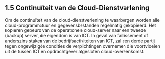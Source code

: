 ## 1.5 Continuïteit van de Cloud-Dienstverlening

Om de continuïteit van de cloud-dienstverlening te waarborgen worden alle cloud-programmatuur en gegevensbestanden regelmatig gekopieerd. Het kopiëren gebeurd van de operationele cloud-server naar een tweede (backup) server, die eigendom is van ICT. In geval van faillissement of anderszins staken van de bedrijfsactiviteiten van ICT, zal een derde partij tegen ongewijzigde condities de verplichtingen overnemen die voortvloeien uit de tussen ICT en opdrachtgever afgesloten cloud-overeenkomst.
